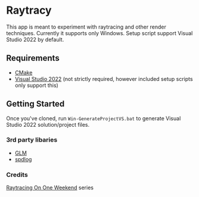 # Raytracy

This app is meant to experiment with raytracing and other render techniques.
Currently it supports only Windows. Setup script support Visual Studio 2022 by default.

## Requirements
- [CMake](https://cmake.org/)
- [Visual Studio 2022](https://visualstudio.com) (not strictly required, however included setup scripts only support this)

## Getting Started
Once you've cloned, run `Win-GenerateProjectVS.bat` to generate Visual Studio 2022 solution/project files.

### 3rd party libaries
- [GLM](https://github.com/g-truc/glm)
- [spdlog](https://github.com/gabime/spdlog)

### Credits
[Raytracing On One Weekend](https://raytracing.github.io/) series
